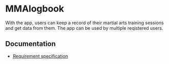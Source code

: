 # MMAlogbook

With the app, users can keep a record of their martial arts training sessions and get data from them. The app can be used by multiple reqistered users.

## Documentation
- [Requirement specification](https://github.com/jooniku/ohjelmistotekniikka_23/blob/master/training_log_app/documentation/requirement_specification.md)
